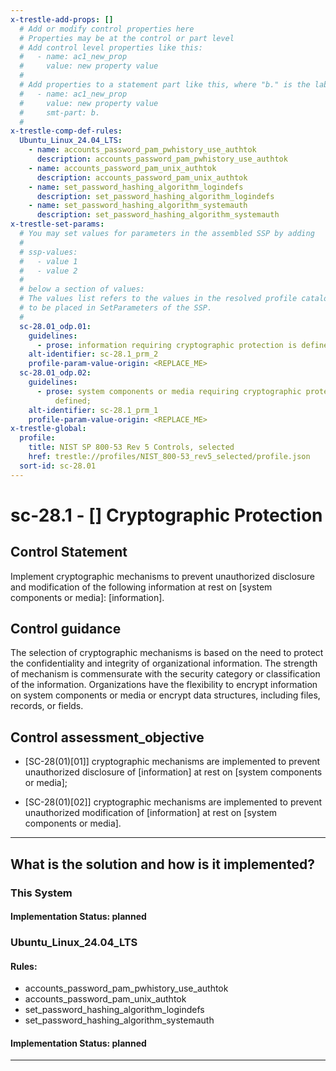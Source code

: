 ```yaml
---
x-trestle-add-props: []
  # Add or modify control properties here
  # Properties may be at the control or part level
  # Add control level properties like this:
  #   - name: ac1_new_prop
  #     value: new property value
  #
  # Add properties to a statement part like this, where "b." is the label of the target statement part
  #   - name: ac1_new_prop
  #     value: new property value
  #     smt-part: b.
  #
x-trestle-comp-def-rules:
  Ubuntu_Linux_24.04_LTS:
    - name: accounts_password_pam_pwhistory_use_authtok
      description: accounts_password_pam_pwhistory_use_authtok
    - name: accounts_password_pam_unix_authtok
      description: accounts_password_pam_unix_authtok
    - name: set_password_hashing_algorithm_logindefs
      description: set_password_hashing_algorithm_logindefs
    - name: set_password_hashing_algorithm_systemauth
      description: set_password_hashing_algorithm_systemauth
x-trestle-set-params:
  # You may set values for parameters in the assembled SSP by adding
  #
  # ssp-values:
  #   - value 1
  #   - value 2
  #
  # below a section of values:
  # The values list refers to the values in the resolved profile catalog, and the ssp-values represent new values
  # to be placed in SetParameters of the SSP.
  #
  sc-28.01_odp.01:
    guidelines:
      - prose: information requiring cryptographic protection is defined;
    alt-identifier: sc-28.1_prm_2
    profile-param-value-origin: <REPLACE_ME>
  sc-28.01_odp.02:
    guidelines:
      - prose: system components or media requiring cryptographic protection is/are
          defined;
    alt-identifier: sc-28.1_prm_1
    profile-param-value-origin: <REPLACE_ME>
x-trestle-global:
  profile:
    title: NIST SP 800-53 Rev 5 Controls, selected
    href: trestle://profiles/NIST_800-53_rev5_selected/profile.json
  sort-id: sc-28.01
---
```


# sc-28.1 - \[\] Cryptographic Protection

## Control Statement

Implement cryptographic mechanisms to prevent unauthorized disclosure and modification of the following information at rest on [system components or media]: [information].

## Control guidance

The selection of cryptographic mechanisms is based on the need to protect the confidentiality and integrity of organizational information. The strength of mechanism is commensurate with the security category or classification of the information. Organizations have the flexibility to encrypt information on system components or media or encrypt data structures, including files, records, or fields.

## Control assessment_objective

- \[SC-28(01)[01]\] cryptographic mechanisms are implemented to prevent unauthorized disclosure of [information] at rest on [system components or media];

- \[SC-28(01)[02]\] cryptographic mechanisms are implemented to prevent unauthorized modification of [information] at rest on [system components or media].

______________________________________________________________________

## What is the solution and how is it implemented?

<!-- For implementation status enter one of: implemented, partial, planned, alternative, not-applicable -->

<!-- Note that the list of rules under ### Rules: is read-only and changes will not be captured after assembly to JSON -->

### This System

<!-- Add implementation prose for the main This System component for control: sc-28.1 -->

#### Implementation Status: planned

### Ubuntu_Linux_24.04_LTS

<!-- Add control implementation description here for control: sc-28.1 -->

#### Rules:

  - accounts_password_pam_pwhistory_use_authtok
  - accounts_password_pam_unix_authtok
  - set_password_hashing_algorithm_logindefs
  - set_password_hashing_algorithm_systemauth

#### Implementation Status: planned

______________________________________________________________________
